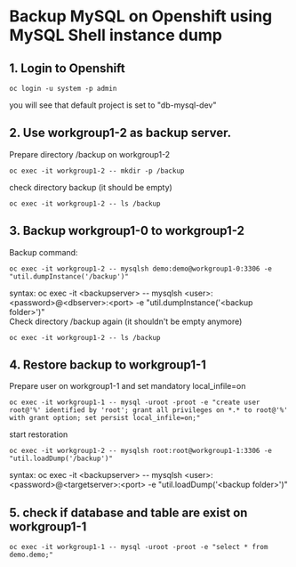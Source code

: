 # Backup MySQL on Openshift using MySQL Shell instance dump

## 1. Login to Openshift
```
oc login -u system -p admin
```
you will see that default project is set to "db-mysql-dev"

## 2. Use workgroup1-2 as backup server. 
Prepare directory /backup on workgroup1-2
```
oc exec -it workgroup1-2 -- mkdir -p /backup
```
check directory backup (it should be empty)
```
oc exec -it workgroup1-2 -- ls /backup
```
## 3. Backup workgroup1-0 to workgroup1-2
Backup command:
```
oc exec -it workgroup1-2 -- mysqlsh demo:demo@workgroup1-0:3306 -e "util.dumpInstance('/backup')"
```
syntax: oc exec -it \<backupserver> -- mysqlsh \<user>:\<password>@\<dbserver>:\<port> -e "util.dumpInstance('\<backup folder>')"\
Check directory /backup again (it shouldn't be empty anymore)
```
oc exec -it workgroup1-2 -- ls /backup
```
## 4. Restore backup to workgroup1-1
Prepare user on workgroup1-1 and set mandatory local_infile=on
```
oc exec -it workgroup1-1 -- mysql -uroot -proot -e "create user root@'%' identified by 'root'; grant all privileges on *.* to root@'%' with grant option; set persist local_infile=on;"
```
start restoration
```
oc exec -it workgroup1-2 -- mysqlsh root:root@workgroup1-1:3306 -e "util.loadDump('/backup')"
```
syntax: oc exec -it \<backupserver> -- mysqlsh \<user>:\<password>@\<targetserver>:\<port> -e "util.loadDump('\<backup folder>')"
## 5. check if database and table are exist on workgroup1-1
```
oc exec -it workgroup1-1 -- mysql -uroot -proot -e "select * from demo.demo;"
```
